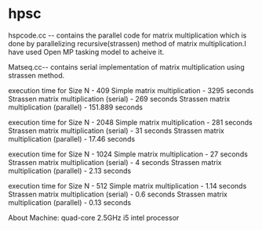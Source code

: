 hpsc
====

hspcode.cc -- contains the parallel code for matrix multiplication which is done by parallelizing recursive(strassen) method of matrix multiplication.I have used Open MP tasking model to acheive it.

Matseq.cc-- contains serial implementation of matrix multiplication using strassen method.

execution time for Size N - 409
Simple matrix multiplication - 3295 seconds
Strassen matrix multiplication (serial) - 269 seconds
Strassen matrix multiplication (parallel) - 151.889 seconds

execution time for Size N - 2048
Simple matrix multiplication - 281 seconds
Strassen matrix multiplication (serial) - 31 seconds
Strassen matrix multiplication (parallel) - 17.46 seconds

execution time for Size N - 1024
Simple matrix multiplication - 27 seconds
Strassen matrix multiplication (serial) - 4 seconds
Strassen matrix multiplication (parallel) - 2.13 seconds

execution time for Size N - 512
Simple matrix multiplication - 1.14 seconds
Strassen matrix multiplication (serial) - 0.6 seconds
Strassen matrix multiplication (parallel) - 0.13 seconds


About Machine:
quad-core 2.5GHz i5 intel processor









